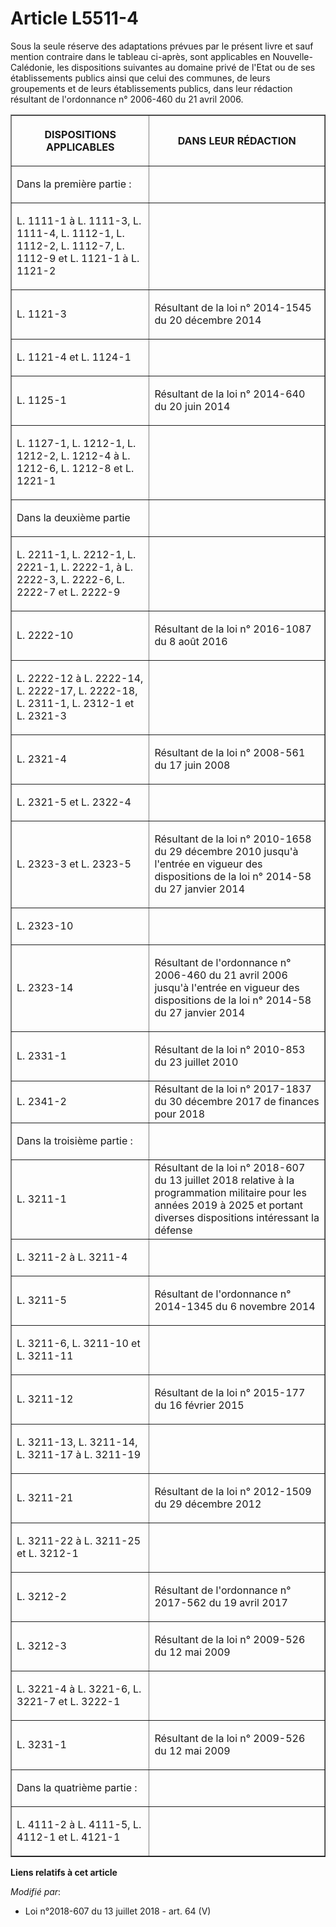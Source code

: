 # Article L5511-4

Sous la seule réserve des adaptations prévues par le présent livre et sauf mention contraire dans le tableau ci-après, sont
applicables en Nouvelle-Calédonie, les dispositions suivantes au domaine privé de l'Etat ou de ses établissements publics
ainsi que celui des communes, de leurs groupements et de leurs établissements publics, dans leur rédaction résultant de
l'ordonnance n° 2006-460 du 21 avril 2006.

<table border="1">
  <tbody>
    <tr>
      <th>

DISPOSITIONS APPLICABLES</th>
      <th>

DANS LEUR RÉDACTION</th>
    </tr>
    <tr>
      <td align="left">

Dans la première partie :</td>
      <td align="left">
    </td></tr>
    <tr>
      <td>

L. 1111-1 à L. 1111-3, L. 1111-4, L. 1112-1, L. 1112-2, L. 1112-7, L. 1112-9 et L. 1121-1 à L. 1121-2</td>
      <td align="left">
    </td></tr>
    <tr>
      <td>

L. 1121-3</td>
      <td>

Résultant de la loi n° 2014-1545 du 20 décembre 2014</td>
    </tr>
    <tr>
      <td>

L. 1121-4 et L. 1124-1</td>
      <td align="left">
    </td></tr>
    <tr>
      <td>

L. 1125-1</td>
      <td>

Résultant de la loi n° 2014-640 du 20 juin 2014</td>
    </tr>
    <tr>
      <td>

L. 1127-1, L. 1212-1, L. 1212-2, L. 1212-4 à L. 1212-6, L. 1212-8 et L. 1221-1</td>
      <td align="left">
    </td></tr>
    <tr>
      <td>

Dans la deuxième partie</td>
      <td align="left">
    </td></tr>
    <tr>
      <td>

L. 2211-1, L. 2212-1, L. 2221-1, L. 2222-1, à L. 2222-3, L. 2222-6, L. 2222-7 et L. 2222-9</td>
      <td align="left">
    </td></tr>
    <tr>
      <td>

L. 2222-10</td>
      <td>

Résultant de la loi n° 2016-1087 du 8 août 2016</td>
    </tr>
    <tr>
      <td>

L. 2222-12 à L. 2222-14, L. 2222-17, L. 2222-18, L. 2311-1, L. 2312-1 et L. 2321-3</td>
      <td align="left">
    </td></tr>
    <tr>
      <td>

L. 2321-4</td>
      <td>

Résultant de la loi n° 2008-561 du 17 juin 2008</td>
    </tr>
    <tr>
      <td>

L. 2321-5 et L. 2322-4</td>
      <td align="left">
    </td></tr>
    <tr>
      <td>

L. 2323-3 et L. 2323-5</td>
      <td>

Résultant de la loi n° 2010-1658 du 29 décembre 2010 jusqu'à l'entrée en vigueur des dispositions de la loi n° 2014-58 du 27
janvier 2014</td>
    </tr>
    <tr>
      <td>

L. 2323-10</td>
      <td align="left">
    </td></tr>
    <tr>
      <td>

L. 2323-14</td>
      <td>

Résultant de l'ordonnance n° 2006-460 du 21 avril 2006 jusqu'à l'entrée en vigueur des dispositions de la loi n° 2014-58 du
27 janvier 2014</td>
    </tr>
    <tr>
      <td>

L. 2331-1</td>
      <td>

Résultant de la loi n° 2010-853 du 23 juillet 2010</td>
    </tr>
    <tr>
      <td align="left">L. 2341-2</td>
      <td align="left">Résultant de la loi n° 2017-1837 du 30 décembre 2017 de finances pour 2018</td>
    </tr>
    <tr>
      <td align="left">

Dans la troisième partie :</td>
      <td align="left">
    </td></tr>
    <tr>
      <td>

L. 3211-1</td>
      <td>Résultant de la loi n° 2018-607 du 13 juillet 2018 relative à la programmation militaire pour les années 2019 à
2025 et portant diverses dispositions intéressant la défense </td>
    </tr>
    <tr>
      <td>

L. 3211-2 à L. 3211-4</td>
      <td align="left">
    </td></tr>
    <tr>
      <td>

L. 3211-5</td>
      <td>

Résultant de l'ordonnance n° 2014-1345 du 6 novembre 2014</td>
    </tr>
    <tr>
      <td>

L. 3211-6, L. 3211-10 et L. 3211-11</td>
      <td align="left">
    </td></tr>
    <tr>
      <td>

L. 3211-12</td>
      <td>

Résultant de la loi n° 2015-177 du 16 février 2015</td>
    </tr>
    <tr>
      <td>

L. 3211-13, L. 3211-14, L. 3211-17 à L. 3211-19</td>
      <td align="left">
    </td></tr>
    <tr>
      <td>

L. 3211-21</td>
      <td>

Résultant de la loi n° 2012-1509 du 29 décembre 2012</td>
    </tr>
    <tr>
      <td>

L. 3211-22 à L. 3211-25 et L. 3212-1</td>
      <td align="left">
    </td></tr>
    <tr>
      <td>

L. 3212-2</td>
      <td>

Résultant de l'ordonnance n° 2017-562 du 19 avril 2017</td>
    </tr>
    <tr>
      <td>

L. 3212-3</td>
      <td>

Résultant de la loi n° 2009-526 du 12 mai 2009</td>
    </tr>
    <tr>
      <td>

L. 3221-4 à L. 3221-6, L. 3221-7 et L. 3222-1</td>
      <td align="left">
    </td></tr>
    <tr>
      <td>

L. 3231-1</td>
      <td>

Résultant de la loi n° 2009-526 du 12 mai 2009</td>
    </tr>
    <tr>
      <td align="left">

Dans la quatrième partie :</td>
      <td align="left">
    </td></tr>
    <tr>
      <td>

L. 4111-2 à L. 4111-5, L. 4112-1 et L. 4121-1</td>
      <td align="left">
    </td></tr>
  </tbody>
</table>

**Liens relatifs à cet article**

_Modifié par_:

  - Loi n°2018-607 du 13 juillet 2018 - art. 64 (V)
